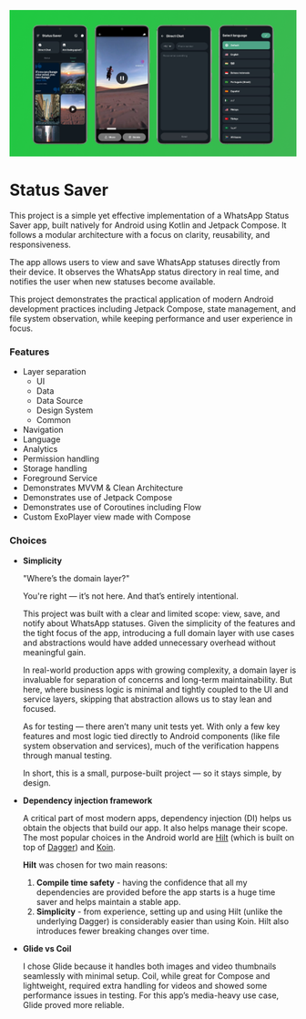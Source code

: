 ![StatusSaver](screenshots/screenshot_1.png "StatusSaver")

# Status Saver

This project is a simple yet effective implementation of a WhatsApp Status Saver app, built natively for Android using Kotlin and Jetpack Compose. It follows a modular architecture with a focus on clarity, reusability, and responsiveness.

The app allows users to view and save WhatsApp statuses directly from their device. It observes the WhatsApp status directory in real time, and notifies the user when new statuses become available.

This project demonstrates the practical application of modern Android development practices including Jetpack Compose, state management, and file system observation, while keeping performance and user experience in focus.

### Features

- Layer separation
    - UI
    - Data
    - Data Source
    - Design System
    - Common
- Navigation
- Language
- Analytics
- Permission handling
- Storage handling
- Foreground Service
- Demonstrates MVVM & Clean Architecture
- Demonstrates use of Jetpack Compose
- Demonstrates use of Coroutines including Flow
- Custom ExoPlayer view made with Compose

### Choices

- **Simplicity**

  "Where’s the domain layer?"

  You're right — it’s not here. And that’s entirely intentional.

  This project was built with a clear and limited scope: view, save, and notify about WhatsApp statuses.
  Given the simplicity of the features and the tight focus of the app, introducing a full domain layer
  with use cases and abstractions would have added unnecessary overhead without meaningful gain.

  In real-world production apps with growing complexity, a domain layer is invaluable for separation of concerns
  and long-term maintainability. But here, where business logic is minimal and tightly coupled to the UI and service
  layers, skipping that abstraction allows us to stay lean and focused.

  As for testing — there aren’t many unit tests yet. With only a few key features and most logic tied directly to
  Android components (like file system observation and services), much of the verification happens through manual testing.

  In short, this is a small, purpose-built project — so it stays simple, by design.

- **Dependency injection framework**

  A critical part of most modern apps, dependency injection (DI) helps us obtain the objects
  that build our app. It also helps manage their scope. The most popular choices in the
  Android world are [Hilt](https://dagger.dev/hilt/) (which is built on top of [Dagger](
  https://dagger.dev/)) and [Koin](https://insert-koin.io/).

  **Hilt** was chosen for two main reasons:
    1. **Compile time safety** - having the confidence that all my dependencies are provided
       before the app starts is a huge time saver and helps maintain a stable app.
    2. **Simplicity** - from experience, setting up and using Hilt (unlike the underlying Dagger)
       is considerably easier than using Koin. Hilt also introduces fewer breaking changes
       over time.

- **Glide vs Coil**
  
  I chose Glide because it handles both images and video thumbnails seamlessly with minimal setup.
  Coil, while great for Compose and lightweight, required extra handling for videos and showed some
  performance issues in testing. For this app’s media-heavy use case, Glide proved more reliable.


